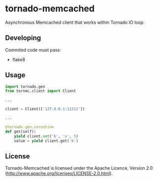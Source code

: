tornado-memcached
==============
Asynchronous Memcached client that works within Tornado IO loop.

Developing
-----
Commited code must pass:
* flake8

Usage
-----
```python
import tornado.gen
from tornmc.client import Client

...

client = Client(['127.0.0.1:11211'])

...

@tornado.gen.coroutine
def get(self):
    yield client.set('k', 'v', 5)
    value = yield client.get('k')
```

License
-----
Tornado-Memcached is licensed under the Apache Licence, Version 2.0 (http://www.apache.org/licenses/LICENSE-2.0.html).
